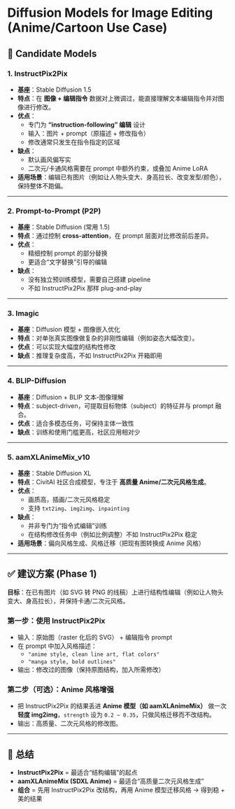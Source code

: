 # Diffusion Models for Image Editing (Anime/Cartoon Use Case)

## 📌 Candidate Models

### 1. **InstructPix2Pix**
- **基座**：Stable Diffusion 1.5  
- **特点**：在 **图像 + 编辑指令** 数据对上微调过，能直接理解文本编辑指令并对图像进行修改。  
- **优点**：  
  - 专门为 **“instruction-following” 编辑** 设计  
  - 输入：图片 + prompt（原描述 + 修改指令）  
  - 修改通常只发生在指令指定的区域  
- **缺点**：  
  - 默认画风偏写实  
  - 二次元/卡通风格需要在 prompt 中额外约束，或叠加 Anime LoRA  
- **适用场景**：编辑已有图片（例如让人物头变大、身高拉长、改变发型/颜色），保持整体不跑偏。

---

### 2. **Prompt-to-Prompt (P2P)**
- **基座**：Stable Diffusion (常用 1.5)  
- **特点**：通过控制 **cross-attention**，在 prompt 层面对比修改前后差异。  
- **优点**：  
  - 精细控制 prompt 的部分替换  
  - 更适合“文字替换”引导的编辑  
- **缺点**：  
  - 没有独立预训练模型，需要自己搭建 pipeline  
  - 不如 InstructPix2Pix 那样 plug-and-play  

---

### 3. **Imagic**
- **基座**：Diffusion 模型 + 图像嵌入优化  
- **特点**：对单张真实图像做复杂的非刚性编辑（例如姿态大幅改变）。  
- **优点**：可以实现大幅度的结构性修改  
- **缺点**：推理复杂度高，不如 InstructPix2Pix 开箱即用  

---

### 4. **BLIP-Diffusion**
- **基座**：Diffusion + BLIP 文本-图像理解  
- **特点**：subject-driven，可提取目标物体（subject）的特征并与 prompt 融合。  
- **优点**：适合多模态任务，可保持主体一致性  
- **缺点**：训练和使用门槛更高，社区应用相对少  

---

### 5. **aamXLAnimeMix_v10**
- **基座**：Stable Diffusion XL  
- **特点**：CivitAI 社区合成模型，专注于 **高质量 Anime/二次元风格生成**。  
- **优点**：  
  - 画质高，插画/二次元风格稳定  
  - 支持 `txt2img`、`img2img`、`inpainting`  
- **缺点**：  
  - 并非专门为“指令式编辑”训练  
  - 在结构修改任务中（例如比例调整）不如 InstructPix2Pix 稳定  
- **适用场景**：偏向风格生成、风格迁移（把现有图转换成 Anime 风格）

---

## ✅ 建议方案 (Phase 1)

**目标**：在已有图片（如 SVG 转 PNG 的线稿）上进行结构性编辑（例如让人物头变大、身高拉长），并保持卡通/二次元风格。  

### 第一步：使用 **InstructPix2Pix**
- 输入：原始图（raster 化后的 SVG） + 编辑指令 prompt  
- 在 prompt 中加入风格描述：  
  - `"anime style, clean line art, flat colors"`  
  - `"manga style, bold outlines"`  
- 输出：修改过的图像（保持原图结构，加入所需修改）  

### 第二步（可选）：Anime 风格增强
- 把 InstructPix2Pix 的结果丢进 **Anime 模型（如 aamXLAnimeMix）** 做一次 **轻度 img2img**，`strength` 设为 `0.2 ~ 0.35`，只做风格迁移而不改结构。  
- 输出：高质量、二次元风格的修改图。  

---

## 📂 总结
- **InstructPix2Pix** = 最适合“结构编辑”的起点  
- **aamXLAnimeMix (SDXL Anime)** = 最适合“高质量二次元风格生成”  
- **组合** = 先用 InstructPix2Pix 改结构，再用 Anime 模型迁移风格 → 得到稳 + 美的结果  